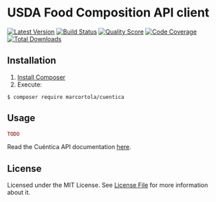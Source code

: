 # USDA Food Composition API client

[![Latest Version](https://img.shields.io/github/release/marcortola/cuentica.svg?style=flat-square)](https://github.com/marcortola/cuentica/releases)
[![Build Status](https://img.shields.io/travis/marcortola/cuentica.svg?style=flat-square)](https://travis-ci.org/marcortola/cuentica)
[![Quality Score](https://img.shields.io/scrutinizer/g/marcortola/cuentica.svg?style=flat-square)](https://scrutinizer-ci.com/g/marcortola/cuentica)
[![Code Coverage](https://img.shields.io/scrutinizer/coverage/g/marcortola/cuentica.svg?style=flat-square)](https://scrutinizer-ci.com/g/marcortola/cuentica)
[![Total Downloads](https://img.shields.io/packagist/dt/marcortola/cuentica.svg?style=flat-square)](https://packagist.org/packages/marcortola/cuentica)

Installation
------------

1. [Install Composer](https://getcomposer.org/download/)
2. Execute:

```
$ composer require marcortola/cuentica
```

Usage
------------
```php
TODO
```
Read the Cuéntica API documentation [here](https://apidocs.cuentica.com/versions/latest_release/).

License
------------

Licensed under the MIT License. See [License File](LICENSE) for more information about it.
